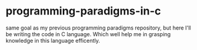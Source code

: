 ﻿# programming-paradigms-in-c
 same goal as my previous programming paradigms repository, but here I'll be writing the code in C language. Which well help me in grasping knowledge in this language efficently.

